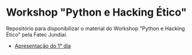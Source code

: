 # Workshop "Python e Hacking Ético"
Repositório para disponibilizar o material do Workshop "Python e Hacking Ético" pela Fatec Jundiaí.

+ [Apresentação do 1° dia](https://github.com/humbertozanetti/workshoppythonhacking/blob/main/apresentacao_dia1.md)
